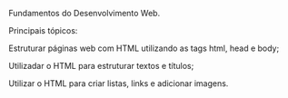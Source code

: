 Fundamentos do Desenvolvimento Web.

Principais tópicos:

Estruturar páginas web com HTML utilizando as tags html, head e body;

Utilizadar o HTML para estruturar textos e títulos;

Utilizar o HTML para criar listas, links e adicionar imagens.
